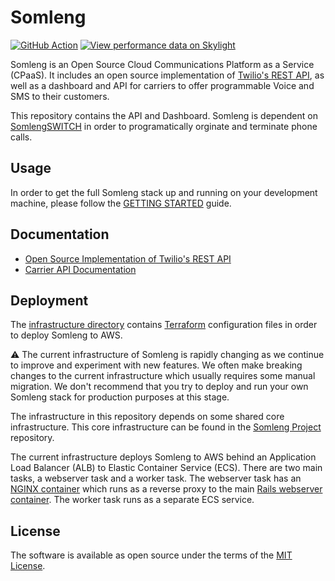 # Somleng

[![GitHub Action](https://github.com/somleng/somleng/actions/workflows/build.yml/badge.svg)](https://github.com/somleng/somleng/actions)
[![View performance data on Skylight](https://badges.skylight.io/status/DvGhX1IYIjrx.svg)](https://oss.skylight.io/app/applications/DvGhX1IYIjrx)

Somleng is an Open Source Cloud Communications Platform as a Service (CPaaS). It includes an open source implementation of [Twilio's REST API](https://www.twilio.com/docs/api/rest), as well as a dashboard and API for carriers to offer programmable Voice and SMS to their customers.

This repository contains the API and Dashboard. Somleng is dependent on [SomlengSWITCH](https://github.com/somleng/somleng-switch) in order to programatically orginate and terminate phone calls.

## Usage

In order to get the full Somleng stack up and running on your development machine, please follow the [GETTING STARTED](https://github.com/somleng/somleng-project/blob/master/docs/GETTING_STARTED.md) guide.

## Documentation

* [Open Source Implementation of Twilio's REST API](https://www.somleng.org/docs/twilio_api)
* [Carrier API Documentation](https://www.somleng.org/docs/carrier_api)

## Deployment

The [infrastructure directory](https://github.com/somleng/somleng/tree/develop/infrastructure) contains [Terraform](https://www.terraform.io/) configuration files in order to deploy Somleng to AWS.

:warning: The current infrastructure of Somleng is rapidly changing as we continue to improve and experiment with new features. We often make breaking changes to the current infrastructure which usually requires some manual migration. We don't recommend that you try to deploy and run your own Somleng stack for production purposes at this stage.

The infrastructure in this repository depends on some shared core infrastructure. This core infrastructure can be found in the [Somleng Project](https://github.com/somleng/somleng-project/tree/master/infrastructure) repository.

The current infrastructure deploys Somleng to AWS behind an Application Load Balancer (ALB) to Elastic Container Service (ECS). There are two main tasks, a webserver task and a worker task. The webserver task has an [NGINX container](https://github.com/somleng/somleng/blob/develop/docker/nginx/Dockerfile) which runs as a reverse proxy to the main [Rails webserver container](https://github.com/somleng/somleng/blob/develop/Dockerfile). The worker task runs as a separate ECS service.

## License

The software is available as open source under the terms of the [MIT License](http://opensource.org/licenses/MIT).
